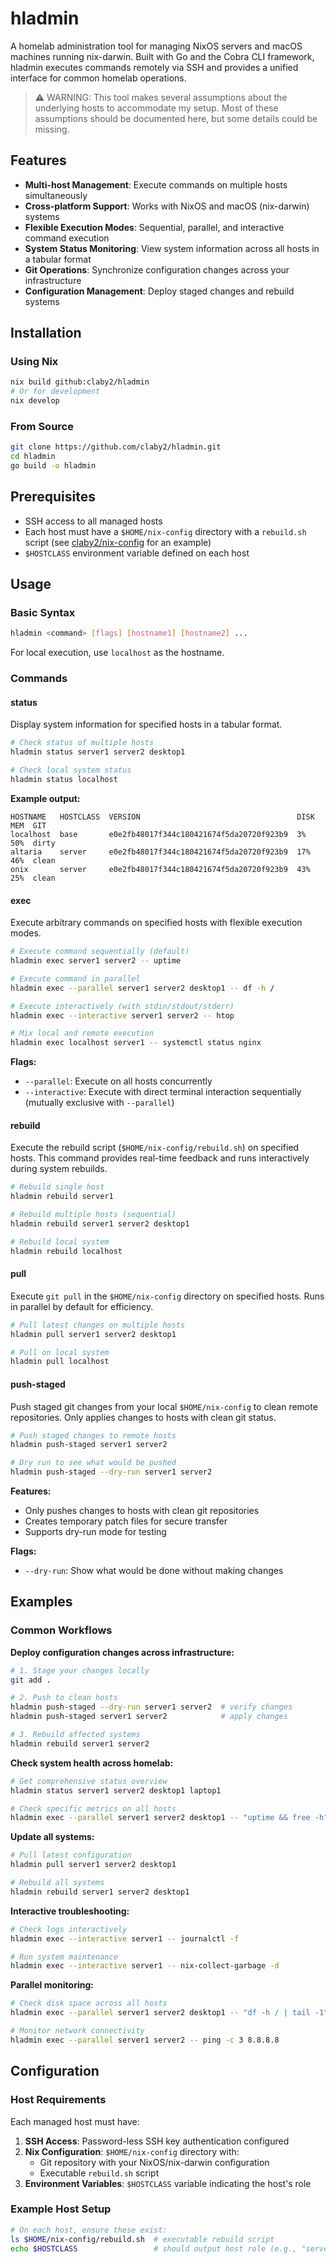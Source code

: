 # hladmin

A homelab administration tool for managing NixOS servers and macOS machines running nix-darwin. Built with Go and the Cobra CLI framework, hladmin executes commands remotely via SSH and provides a unified interface for common homelab operations.

> ⚠️ WARNING: This tool makes several assumptions about the underlying hosts to accommodate my setup. Most of these assumptions should be documented here, but some details could be missing.

## Features

- **Multi-host Management**: Execute commands on multiple hosts simultaneously
- **Cross-platform Support**: Works with NixOS and macOS (nix-darwin) systems
- **Flexible Execution Modes**: Sequential, parallel, and interactive command execution
- **System Status Monitoring**: View system information across all hosts in a tabular format
- **Git Operations**: Synchronize configuration changes across your infrastructure
- **Configuration Management**: Deploy staged changes and rebuild systems

## Installation

### Using Nix

```bash
nix build github:claby2/hladmin
# Or for development
nix develop
```

### From Source

```bash
git clone https://github.com/claby2/hladmin.git
cd hladmin
go build -o hladmin
```

## Prerequisites

- SSH access to all managed hosts
- Each host must have a `$HOME/nix-config` directory with a `rebuild.sh` script (see [claby2/nix-config](https://github.com/claby2/nix-config) for an example)
- `$HOSTCLASS` environment variable defined on each host

## Usage

### Basic Syntax

```bash
hladmin <command> [flags] [hostname1] [hostname2] ...
```

For local execution, use `localhost` as the hostname.

### Commands

#### status

Display system information for specified hosts in a tabular format.

```bash
# Check status of multiple hosts
hladmin status server1 server2 desktop1

# Check local system status
hladmin status localhost
```

**Example output:**

```
HOSTNAME   HOSTCLASS  VERSION                                   DISK  MEM  GIT
localhost  base       e0e2fb48017f344c180421674f5da20720f923b9  3%    50%  dirty
altaria    server     e0e2fb48017f344c180421674f5da20720f923b9  17%   46%  clean
onix       server     e0e2fb48017f344c180421674f5da20720f923b9  43%   25%  clean
```

#### exec

Execute arbitrary commands on specified hosts with flexible execution modes.

```bash
# Execute command sequentially (default)
hladmin exec server1 server2 -- uptime

# Execute command in parallel
hladmin exec --parallel server1 server2 desktop1 -- df -h /

# Execute interactively (with stdin/stdout/stderr)
hladmin exec --interactive server1 server2 -- htop

# Mix local and remote execution
hladmin exec localhost server1 -- systemctl status nginx
```

**Flags:**

- `--parallel`: Execute on all hosts concurrently
- `--interactive`: Execute with direct terminal interaction sequentially (mutually exclusive with `--parallel`)

#### rebuild

Execute the rebuild script (`$HOME/nix-config/rebuild.sh`) on specified hosts. This command provides real-time feedback and runs interactively during system rebuilds.

```bash
# Rebuild single host
hladmin rebuild server1

# Rebuild multiple hosts (sequential)
hladmin rebuild server1 server2 desktop1

# Rebuild local system
hladmin rebuild localhost
```

#### pull

Execute `git pull` in the `$HOME/nix-config` directory on specified hosts. Runs in parallel by default for efficiency.

```bash
# Pull latest changes on multiple hosts
hladmin pull server1 server2 desktop1

# Pull on local system
hladmin pull localhost
```

#### push-staged

Push staged git changes from your local `$HOME/nix-config` to clean remote repositories. Only applies changes to hosts with clean git status.

```bash
# Push staged changes to remote hosts
hladmin push-staged server1 server2

# Dry run to see what would be pushed
hladmin push-staged --dry-run server1 server2
```

**Features:**

- Only pushes changes to hosts with clean git repositories
- Creates temporary patch files for secure transfer
- Supports dry-run mode for testing

**Flags:**

- `--dry-run`: Show what would be done without making changes

## Examples

### Common Workflows

**Deploy configuration changes across infrastructure:**

```bash
# 1. Stage your changes locally
git add .

# 2. Push to clean hosts
hladmin push-staged --dry-run server1 server2  # verify changes
hladmin push-staged server1 server2            # apply changes

# 3. Rebuild affected systems
hladmin rebuild server1 server2
```

**Check system health across homelab:**

```bash
# Get comprehensive status overview
hladmin status server1 server2 desktop1 laptop1

# Check specific metrics on all hosts
hladmin exec --parallel server1 server2 desktop1 -- "uptime && free -h"
```

**Update all systems:**

```bash
# Pull latest configuration
hladmin pull server1 server2 desktop1

# Rebuild all systems
hladmin rebuild server1 server2 desktop1
```

**Interactive troubleshooting:**

```bash
# Check logs interactively
hladmin exec --interactive server1 -- journalctl -f

# Run system maintenance
hladmin exec --interactive server1 -- nix-collect-garbage -d
```

**Parallel monitoring:**

```bash
# Check disk space across all hosts
hladmin exec --parallel server1 server2 desktop1 -- "df -h / | tail -1"

# Monitor network connectivity
hladmin exec --parallel server1 server2 -- ping -c 3 8.8.8.8
```

## Configuration

### Host Requirements

Each managed host must have:

1. **SSH Access**: Password-less SSH key authentication configured
2. **Nix Configuration**: `$HOME/nix-config` directory with:
   - Git repository with your NixOS/nix-darwin configuration
   - Executable `rebuild.sh` script
3. **Environment Variables**: `$HOSTCLASS` variable indicating the host's role

### Example Host Setup

```bash
# On each host, ensure these exist:
ls $HOME/nix-config/rebuild.sh  # executable rebuild script
echo $HOSTCLASS                 # should output host role (e.g., "server", "desktop")
```
